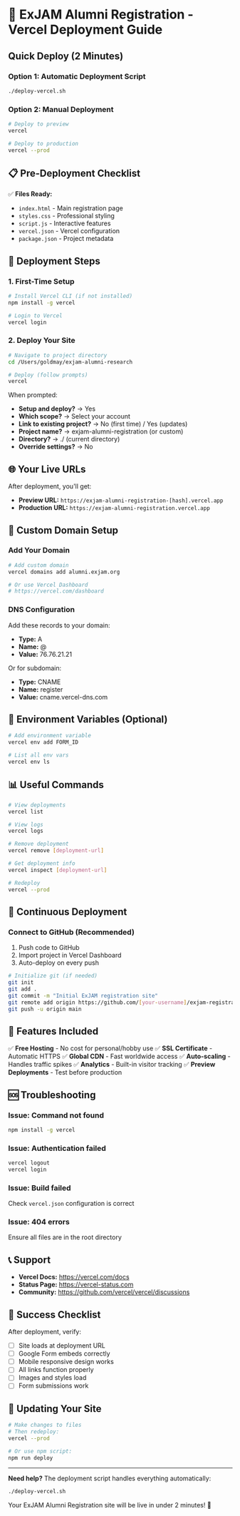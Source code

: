 # 🚀 ExJAM Alumni Registration - Vercel Deployment Guide

## Quick Deploy (2 Minutes)

### Option 1: Automatic Deployment Script
```bash
./deploy-vercel.sh
```

### Option 2: Manual Deployment
```bash
# Deploy to preview
vercel

# Deploy to production
vercel --prod
```

## 📋 Pre-Deployment Checklist

✅ **Files Ready:**
- `index.html` - Main registration page
- `styles.css` - Professional styling
- `script.js` - Interactive features
- `vercel.json` - Vercel configuration
- `package.json` - Project metadata

## 🎯 Deployment Steps

### 1. First-Time Setup
```bash
# Install Vercel CLI (if not installed)
npm install -g vercel

# Login to Vercel
vercel login
```

### 2. Deploy Your Site
```bash
# Navigate to project directory
cd /Users/goldmay/exjam-alumni-research

# Deploy (follow prompts)
vercel
```

When prompted:
- **Setup and deploy?** → Yes
- **Which scope?** → Select your account
- **Link to existing project?** → No (first time) / Yes (updates)
- **Project name?** → exjam-alumni-registration (or custom)
- **Directory?** → ./ (current directory)
- **Override settings?** → No

## 🌐 Your Live URLs

After deployment, you'll get:
- **Preview URL:** `https://exjam-alumni-registration-[hash].vercel.app`
- **Production URL:** `https://exjam-alumni-registration.vercel.app`

## 🎨 Custom Domain Setup

### Add Your Domain
```bash
# Add custom domain
vercel domains add alumni.exjam.org

# Or use Vercel Dashboard
# https://vercel.com/dashboard
```

### DNS Configuration
Add these records to your domain:
- **Type:** A
- **Name:** @
- **Value:** 76.76.21.21

Or for subdomain:
- **Type:** CNAME
- **Name:** register
- **Value:** cname.vercel-dns.com

## 🔧 Environment Variables (Optional)

```bash
# Add environment variable
vercel env add FORM_ID

# List all env vars
vercel env ls
```

## 📊 Useful Commands

```bash
# View deployments
vercel list

# View logs
vercel logs

# Remove deployment
vercel remove [deployment-url]

# Get deployment info
vercel inspect [deployment-url]

# Redeploy
vercel --prod
```

## 🚀 Continuous Deployment

### Connect to GitHub (Recommended)
1. Push code to GitHub
2. Import project in Vercel Dashboard
3. Auto-deploy on every push

```bash
# Initialize git (if needed)
git init
git add .
git commit -m "Initial ExJAM registration site"
git remote add origin https://github.com/[your-username]/exjam-registration
git push -u origin main
```

## 📱 Features Included

✅ **Free Hosting** - No cost for personal/hobby use
✅ **SSL Certificate** - Automatic HTTPS
✅ **Global CDN** - Fast worldwide access
✅ **Auto-scaling** - Handles traffic spikes
✅ **Analytics** - Built-in visitor tracking
✅ **Preview Deployments** - Test before production

## 🆘 Troubleshooting

### Issue: Command not found
```bash
npm install -g vercel
```

### Issue: Authentication failed
```bash
vercel logout
vercel login
```

### Issue: Build failed
Check `vercel.json` configuration is correct

### Issue: 404 errors
Ensure all files are in the root directory

## 📞 Support

- **Vercel Docs:** https://vercel.com/docs
- **Status Page:** https://vercel-status.com
- **Community:** https://github.com/vercel/vercel/discussions

## 🎉 Success Checklist

After deployment, verify:
- [ ] Site loads at deployment URL
- [ ] Google Form embeds correctly
- [ ] Mobile responsive design works
- [ ] All links function properly
- [ ] Images and styles load
- [ ] Form submissions work

## 🔄 Updating Your Site

```bash
# Make changes to files
# Then redeploy:
vercel --prod

# Or use npm script:
npm run deploy
```

---

**Need help?** The deployment script handles everything automatically:
```bash
./deploy-vercel.sh
```

Your ExJAM Alumni Registration site will be live in under 2 minutes! 🚀